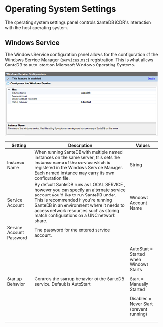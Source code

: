 # Operating System Settings

The operating system settings panel controls SanteDB iCDR's interaction with the host operating system.

## Windows Service

The Windows Service configuration panel allows for the configuration of the Windows Service Manager (`services.msc`) registration. This is what allows SanteDB to auto-start on Microsoft Windows Operating Systems.

![](<../../../../.gitbook/assets/image (418).png>)

| Setting                  | Description                                                                                                                                                                                                                                                                                              | Values                                                                                                                       |
| ------------------------ | -------------------------------------------------------------------------------------------------------------------------------------------------------------------------------------------------------------------------------------------------------------------------------------------------------- | ---------------------------------------------------------------------------------------------------------------------------- |
| Instance Name            | When running SanteDB with multiple named instances on the same server, this sets the instance name of the service which is registered in the Windows Service Manager. Each named instance may carry its own configuration file.                                                                          | String                                                                                                                       |
| Service Account          | By default SanteDB runs as LOCAL SERVICE , however you can specify an alternate service account you'd like to run SanteDB under. This is recommended if you're running SanteDB in an environment where it needs to access network resources such as storing match configurations on a UNC network share. | Windows Account Name                                                                                                         |
| Service Account Password | The password for the entered service account.                                                                                                                                                                                                                                                            |                                                                                                                              |
| Startup Behavior         | Controls the startup behavior of the SanteDB service. Default is AutoStart                                                                                                                                                                                                                               | <p>AutoStart = Started when Windows Starts</p><p>Start = Manually Started</p><p>Disabled = Never Start (prevent running)</p> |
